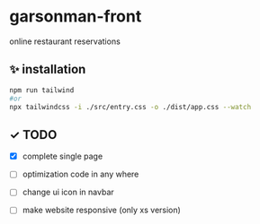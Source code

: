 # garsonman-front

online restaurant reservations

## ✨ installation

```bash
npm run tailwind
#or
npx tailwindcss -i ./src/entry.css -o ./dist/app.css --watch
```

## ✓ TODO 

- [X] complete single page  
- [ ] optimization code in any where
- [ ] change ui icon in navbar
- [ ] make website responsive (only xs version)



